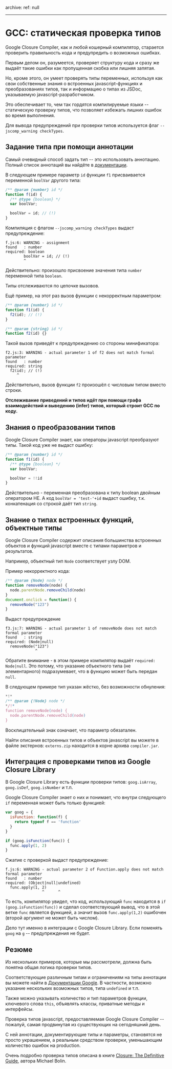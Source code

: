 archive:
  ref: null

---

# GCC: статическая проверка типов

Google Closure Compiler, как и любой кошерный компилятор, старается проверить правильность кода и предупредить о возможных ошибках.

Первым делом он, разумеется, проверяет структуру кода и сразу же выдаёт такие ошибки как пропущенная скобка или лишняя запятая.

Но, кроме этого, он умеет проверять типы переменных, используя как свои собственные знания о встроенных javascript-функциях и преобразованиях типов,
так и информацию о типах из JSDoc, указываемую javascript-разработчиком.

Это обеспечивает то, чем так гордятся компилируемые языки -- статическую проверку типов, что позволяет избежать лишних ошибок во время выполнения.

Для вывода предупреждений при проверки типов используется флаг `--jscomp_warning checkTypes`.

## Задание типа при помощи аннотации

Самый очевидный способ задать тип -- это использовать аннотацию. Полный список аннотаций вы найдёте в <a href="https://github.com/google/closure-compiler/wiki/Annotating-JavaScript-for-the-Closure-Compiler">документации</a>.

В следующем примере параметр <code>id</code> функции <code>f1</code> присваивается переменной <code>boolVar</code> другого типа:

```js
/** @param {number} id */
function f(id) {
  /** @type {boolean} */
  var boolVar;

  boolVar = id; // (!)
}
```

Компиляция с флагом `--jscomp_warning checkTypes` выдаст предупреждение:

```
f.js:6: WARNING - assignment
found   : number
required: boolean
        boolVar = id; // (!)
        ^
```

Действительно: произошло присвоение значения типа <code>number</code> переменной типа <code>boolean</code>.

Типы отслеживаются по цепочке вызовов.

Ещё пример, на этот раз вызов функции с некорректным параметром:

```js
/** @param {number} id */
function f1(id) {
  f2(id); // (!)
}

/** @param {string} id */
function f2(id) {}
```

Такой вызов приведёт к предупреждению со стороны минификатора:

```
f2.js:3: WARNING - actual parameter 1 of f2 does not match formal parameter
found   : number
required: string
  f2(id); // (!)
     ^
```

Действительно, вызов функции <code>f2</code> произошёл с числовым типом вместо строки.

**Отслеживание приведений и типов идёт при помощи графа взаимодействий и выведению (infer) типов, который строит GCC по коду.**

## Знания о преобразовании типов

Google Closure Compiler знает, как операторы javascript преобразуют типы. Такой код уже не выдаст ошибку:

```js
/** @param {number} id */
function f1(id) {
  /** @type {boolean} */
  var boolVar;

  boolVar = !!id
}
```

Действительно - переменная преобразована к типу boolean двойным оператором НЕ.
А код <code>boolVar = 'test-'+id</code> выдаст ошибку, т.к. конкатенация со строкой даёт тип <code>string</code>.

## Знание о типах встроенных функций, объектные типы

Google Closure Compiler содержит описания большинства встроенных объектов и функций javascript вместе с типами параметров и результатов.

Например, объектный тип <code>Node</code> соответствует узлу DOM.

Пример некорректного кода:

```js
/** @param {Node} node */
function removeNode(node) {
  node.parentNode.removeChild(node)
}
document.onclick = function() {
  removeNode("123")
}
```

Выдаст предупреждение

```
f3.js:7: WARNING - actual parameter 1 of removeNode does not match formal parameter
found   : string
required: (Node|null)
  removeNode("123")
             ^
```

Обратите внимание - в этом примере компилятор выдаёт <code>required: Node|null</code>. Это потому, что указание объектного типа (не элементарного) подразумевает, что в функцию может быть передан <code>null</code>.

В следующем примере тип указан жёстко, без возможности обнуления:

```js
*!*
/** @param {!Node} node */
*/!*
function removeNode(node) {
  node.parentNode.removeChild(node)
}
```

Восклицательный знак означает, что параметр обязатален.

Найти описания встроенных типов и объектов javascript вы можете в файле экстернов: <code>externs.zip</code> находится в корне архива <code>compiler.jar</code>.

## Интеграция с проверками типов из Google Closure Library

В Google Closure Library есть функции проверки типов: <code>goog.isArray</code>, <code>goog.isDef</code>, <code>goog.isNumber</code> и т.п.

Google Closure Compiler знает о них и понимает, что внутри следующего <code>if</code> переменная может быть только функцией:

```js
var goog = {
  isFunction: function(f) {
    return typeof f == 'function'
  }
}

if (goog.isFunction(func)) {
  func.apply(1, 2)
}
```

Сжатие с проверкой выдаст предупреждение:

```
f.js:6: WARNING - actual parameter 2 of Function.apply does not match formal parameter
found   : number
required: (Object|null|undefined)
  func.apply(1, 2)
                ^      ^
```

То есть, компилятор увидел, что код, использующий <code>func</code> находится в `if (goog.isFunction(func))` и сделал соответствующий вывод, что в этой ветке `func` является функцией, а значит вызов `func.apply(1,2)` ошибочен (второй аргумент не может быть числом).

Дело тут именно в интеграции с Google Closure Library. Если поменять `goog` на `g` -- предупреждения не будет.

## Резюме

Из нескольких примеров, которые мы рассмотрели, должна быть понятна общая логика проверки типов.

Соответствующие различным типам и ограничениям на типы аннотации вы можете найти в <a href="http://code.google.com/intl/ru/closure/compiler/docs/js-for-compiler.html">Документации Google</a>. В частности, возможно указание нескольких возможных типов, типа <code>undefined</code> и т.п.

Также можно указывать количество и тип параметров функции, ключевого слова <code>this</code>, объявлять классы, приватные методы и интерфейсы.

Проверка типов javascript, предоставляемая Google Closure Compiler -- пожалуй, самая продвинутая из существующих на сегодняшний день.

С ней аннотации, документирующие типы и параметры, становятся не просто украшением, а реальным средством проверки, уменьшающим количество ошибок на production.

Очень подробно проверка типов описана в книге [Closure: The Definitive Guide](http://www.ozon.ru/context/detail/id/6089988/), автора Michael Bolin.
